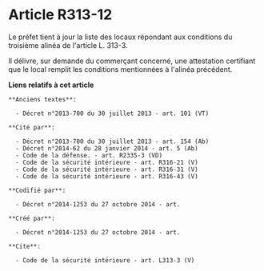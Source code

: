 # Article R313-12

Le préfet tient à jour la liste des locaux répondant aux conditions du troisième alinéa de l'article L. 313-3. 

Il délivre, sur demande du commerçant concerné, une attestation certifiant que le local remplit les conditions mentionnées à
l'alinéa précédent.

**Liens relatifs à cet article**

	**Anciens textes**:

	  - Décret n°2013-700 du 30 juillet 2013 - art. 101 (VT)

	**Cité par**:

	  - Décret n°2013-700 du 30 juillet 2013 - art. 154 (Ab)
	  - Décret n°2014-62 du 28 janvier 2014 - art. 5 (Ab)
	  - Code de la défense. - art. R2335-3 (VD)
	  - Code de la sécurité intérieure - art. R316-21 (V)
	  - Code de la sécurité intérieure - art. R316-31 (V)
	  - Code de la sécurité intérieure - art. R316-43 (V)

	**Codifié par**:

	  - Décret n°2014-1253 du 27 octobre 2014 - art.

	**Créé par**:

	  - Décret n°2014-1253 du 27 octobre 2014 - art.

	**Cite**:

	  - Code de la sécurité intérieure - art. L313-3 (V)
